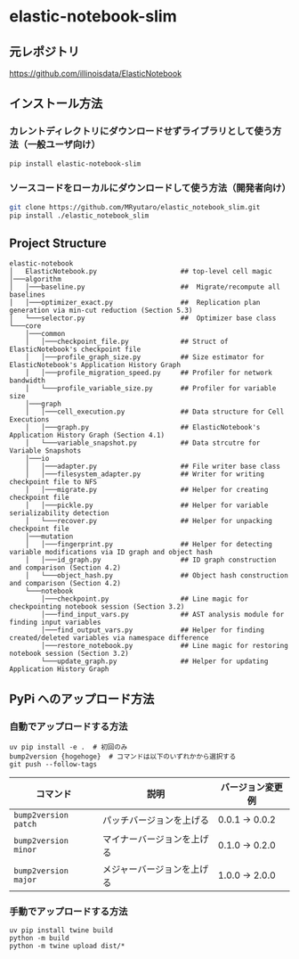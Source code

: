 # elastic-notebook-slim

## 元レポジトリ

https://github.com/illinoisdata/ElasticNotebook

## インストール方法

### カレントディレクトリにダウンロードせずライブラリとして使う方法（一般ユーザ向け）

```bash
pip install elastic-notebook-slim
```

### ソースコードをローカルにダウンロードして使う方法（開発者向け）

```bash
git clone https://github.com/MRyutaro/elastic_notebook_slim.git
pip install ./elastic_notebook_slim
```

## Project Structure

```
elastic-notebook
│   ElasticNotebook.py                     ## top-level cell magic
│───algorithm
│   │───baseline.py                        ##  Migrate/recompute all baselines
│   │───optimizer_exact.py                 ##  Replication plan generation via min-cut reduction (Section 5.3)
│   └───selector.py                        ##  Optimizer base class
└───core
    │───common
    │   │───checkpoint_file.py             ## Struct of ElasticNotebook's checkpoint file
    │   │───profile_graph_size.py          ## Size estimator for ElasticNotebook's Application History Graph
    │   │───profile_migration_speed.py     ## Profiler for network bandwidth
    │   └───profile_variable_size.py       ## Profiler for variable size
    │───graph
    │   │───cell_execution.py              ## Data structure for Cell Executions
    │   │───graph.py                       ## ElasticNotebook's Application History Graph (Section 4.1)
    │   └───variable_snapshot.py           ## Data strcutre for Variable Snapshots
    │───io
    │   │───adapter.py                     ## File writer base class
    │   │───filesystem_adapter.py          ## Writer for writing checkpoint file to NFS
    │   │───migrate.py                     ## Helper for creating checkpoint file
    │   │───pickle.py                      ## Helper for variable serializability detection
    │   └───recover.py                     ## Helper for unpacking checkpoint file
    │───mutation
    │   │───fingerprint.py                 ## Helper for detecting variable modifications via ID graph and object hash
    │   │───id_graph.py                    ## ID graph construction and comparison (Section 4.2)
    │   └───object_hash.py                 ## Object hash construction and comparison (Section 4.2)
    └───notebook
        │───checkpoint.py                  ## Line magic for checkpointing notebook session (Section 3.2)
        │───find_input_vars.py             ## AST analysis module for finding input variables
        │───find_output_vars.py            ## Helper for finding created/deleted variables via namespace difference
        │───restore_notebook.py            ## Line magic for restoring notebook session (Section 3.2)
        └───update_graph.py                ## Helper for updating Application History Graph
```

## PyPi へのアップロード方法

### 自動でアップロードする方法

```
uv pip install -e .  # 初回のみ
bump2version {hogehoge}  # コマンドは以下のいずれかから選択する
git push --follow-tags
```

| コマンド             | 説明                       | バージョン変更例 |
| -------------------- | -------------------------- | ---------------- |
| `bump2version patch` | パッチバージョンを上げる   | 0.0.1 → 0.0.2    |
| `bump2version minor` | マイナーバージョンを上げる | 0.1.0 → 0.2.0    |
| `bump2version major` | メジャーバージョンを上げる | 1.0.0 → 2.0.0    |

### 手動でアップロードする方法

```
uv pip install twine build
python -m build
python -m twine upload dist/*
```

